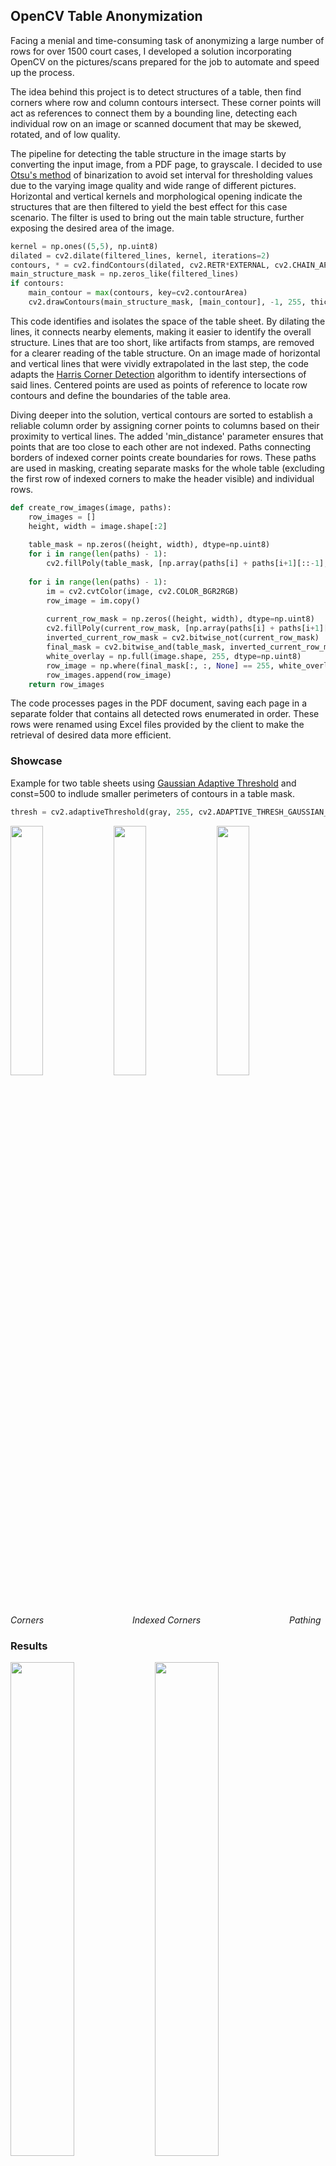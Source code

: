 ## OpenCV Table Anonymization

Facing a menial and time-consuming task of anonymizing a large number of rows for over 1500 court cases, I developed a solution incorporating OpenCV on the pictures/scans prepared for the job to automate and speed up the process.

The idea behind this project is to detect structures of a table, then find corners where row and column contours intersect. These corner points will act as references to connect them by a bounding line, detecting each individual row on an image or scanned document that may be skewed, rotated, and of low quality.

The pipeline for detecting the table structure in the image starts by converting the input image, from a PDF page, to grayscale. I decided to use [Otsu's method](https://docs.opencv.org/4.x/d7/d4d/tutorial_py_thresholding.html) of binarization to avoid set interval for thresholding values due to the varying image quality and wide range of different pictures. Horizontal and vertical kernels and morphological opening indicate the structures that are then filtered to yield the best effect for this case scenario. The filter is used to bring out the main table structure, further exposing the desired area of the image.
```python
kernel = np.ones((5,5), np.uint8)
dilated = cv2.dilate(filtered_lines, kernel, iterations=2)
contours, * = cv2.findContours(dilated, cv2.RETR*EXTERNAL, cv2.CHAIN_APPROX_SIMPLE)
main_structure_mask = np.zeros_like(filtered_lines)
if contours:
    main_contour = max(contours, key=cv2.contourArea)
    cv2.drawContours(main_structure_mask, [main_contour], -1, 255, thickness=cv2.FILLED)
```
This code identifies and isolates the space of the table sheet. By dilating the lines, it connects nearby elements, making it easier to identify the overall structure. Lines that are too short, like artifacts from stamps, are removed for a clearer reading of the table structure.
On an image made of horizontal and vertical lines that were vividly extrapolated in the last step, the code adapts the [Harris Corner Detection](https://docs.opencv.org/4.x/dc/d0d/tutorial_py_features_harris.html) algorithm to identify intersections of said lines. Centered points are used as points of reference to locate row contours and define the boundaries of the table area.

Diving deeper into the solution, vertical contours are sorted to establish a reliable column order by assigning corner points to columns based on their proximity to vertical lines. The added 'min_distance' parameter ensures that points that are too close to each other are not indexed. Paths connecting borders of indexed corner points create boundaries for rows. These paths are used in masking, creating separate masks for the whole table (excluding the first row of indexed corners to make the header visible) and individual rows.
```python
def create_row_images(image, paths):
    row_images = []
    height, width = image.shape[:2]
   
    table_mask = np.zeros((height, width), dtype=np.uint8)
    for i in range(len(paths) - 1):
        cv2.fillPoly(table_mask, [np.array(paths[i] + paths[i+1][::-1], dtype=np.int32)], 255)
   
    for i in range(len(paths) - 1):
        im = cv2.cvtColor(image, cv2.COLOR_BGR2RGB)
        row_image = im.copy()
       
        current_row_mask = np.zeros((height, width), dtype=np.uint8)
        cv2.fillPoly(current_row_mask, [np.array(paths[i] + paths[i+1][::-1], dtype=np.int32)], 255)
        inverted_current_row_mask = cv2.bitwise_not(current_row_mask)
        final_mask = cv2.bitwise_and(table_mask, inverted_current_row_mask)
        white_overlay = np.full(image.shape, 255, dtype=np.uint8)
        row_image = np.where(final_mask[:, :, None] == 255, white_overlay, row_image)
        row_images.append(row_image)
    return row_images
```
The code processes pages in the PDF document, saving each page in a separate folder that contains all detected rows enumerated in order. These rows were renamed using Excel files provided by the client to make the retrieval of desired data more efficient.


### Showcase

Example for two table sheets using [Gaussian Adaptive Threshold](https://docs.opencv.org/4.x/d7/d4d/tutorial_py_thresholding.html) and const=500 to indlude smaller perimeters of contours in a table mask.
```python
thresh = cv2.adaptiveThreshold(gray, 255, cv2.ADAPTIVE_THRESH_GAUSSIAN_C, cv2.THRESH_BINARY_INV, 11, 2)
```
<img src="https://github.com/user-attachments/assets/b584d909-79a2-4d58-8de9-f384fc349532" width="32%"> <img src="https://github.com/user-attachments/assets/76ae53dc-722c-494f-9277-27f37be51cca" width="32%"> <img src="https://github.com/user-attachments/assets/1a0ef521-c330-4f18-9527-344a2f8fc51e" width="32%">

*Corners* &nbsp;&nbsp;&nbsp;&nbsp;&nbsp;&nbsp;&nbsp;&nbsp;&nbsp;&nbsp;&nbsp;&nbsp;&nbsp;&nbsp;&nbsp;&nbsp;&nbsp;&nbsp;&nbsp;&nbsp;&nbsp;&nbsp;&nbsp;&nbsp;&nbsp;&nbsp;&nbsp;&nbsp;&nbsp;&nbsp;&nbsp;&nbsp;&nbsp;&nbsp; *Indexed Corners* &nbsp;&nbsp;&nbsp;&nbsp;&nbsp;&nbsp;&nbsp;&nbsp;&nbsp;&nbsp;&nbsp;&nbsp;&nbsp;&nbsp;&nbsp;&nbsp;&nbsp;&nbsp;&nbsp;&nbsp;&nbsp;&nbsp;&nbsp;&nbsp;&nbsp;&nbsp;&nbsp;&nbsp;&nbsp;&nbsp;&nbsp;&nbsp;&nbsp;&nbsp; *Pathing*

### Results
<img src="https://github.com/user-attachments/assets/8ac90bbb-472f-4561-b813-da44305390b5" width="45%"> <img src="https://github.com/user-attachments/assets/311c51f9-eb38-4dcc-876f-dc5a6c7aad06" width="45%">

*Row 3* &nbsp;&nbsp;&nbsp;&nbsp;&nbsp;&nbsp;&nbsp;&nbsp;&nbsp;&nbsp;&nbsp;&nbsp;&nbsp;&nbsp;&nbsp;&nbsp;&nbsp;&nbsp;&nbsp;&nbsp;&nbsp;&nbsp;&nbsp;&nbsp;&nbsp;&nbsp;&nbsp;&nbsp;&nbsp;&nbsp;&nbsp;&nbsp;&nbsp;&nbsp;&nbsp;&nbsp;&nbsp;&nbsp;&nbsp;&nbsp;&nbsp;&nbsp;&nbsp;&nbsp;&nbsp;&nbsp;&nbsp;&nbsp;&nbsp;&nbsp;&nbsp;&nbsp;&nbsp;&nbsp; *Row 2*
